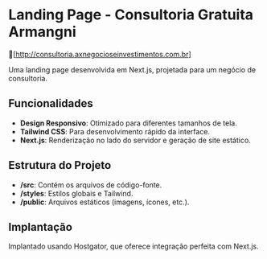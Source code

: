 # Landing Page - Consultoria Gratuita Armangni

🔗[http://consultoria.axnegocioseinvestimentos.com.br]

Uma landing page desenvolvida em Next.js, projetada para um negócio de consultoria.

## Funcionalidades
- **Design Responsivo**: Otimizado para diferentes tamanhos de tela.
- **Tailwind CSS**: Para desenvolvimento rápido da interface.
- **Next.js**: Renderização no lado do servidor e geração de site estático.

## Estrutura do Projeto
- **/src**: Contém os arquivos de código-fonte.
- **/styles**: Estilos globais e Tailwind.
- **/public**: Arquivos estáticos (imagens, ícones, etc.).

## Implantação
Implantado usando Hostgator, que oferece integração perfeita com Next.js.
